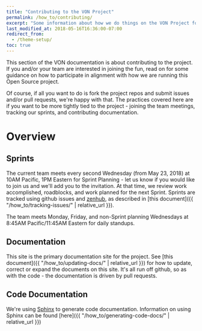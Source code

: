 ```yaml
---
title: "Contributing to the VON Project"
permalink: /how_to/contributing/
excerpt: "Some information about how we do things on the VON Project for those interested in contributing."
last_modified_at: 2018-05-16T16:36:00-07:00
redirect_from:
  - /theme-setup/
toc: true
---
```


This section of the VON documentation is about contributing to the project. If you and/or your team are interested in joining the fun, read on for some guidance on how to participate in alignment with how we are running this Open Source project.

Of course, if all you want to do is fork the project repos and submit issues and/or pull requests, we're happy with that. The practices covered here are if you want to be more tightly tied to the project - joining the team meetings, tracking our sprints, and contributing documentation.

# Overview

## Sprints

The current team meets every second Wednesday (from May 23, 2018) at 10AM Pacific, 1PM Eastern for Sprint Planning - let us know if you would like to join us and we'll add you to the invitation. At that time, we review work accomplished, roadblocks, and work planned for the next Sprint. Sprints are tracked using github issues and [zenhub](https://zenhub.com), as described in [this document]({{ "/how_to/tracking-issues/" | relative_url }}).

The team meets Monday, Friday, and non-Sprint planning Wednesdays at 8:45AM Pacific/11:45AM Eastern for daily standups.

## Documentation

This site is the primary documentation site for the project. See [this document]({{ "/how_to/updating-docs/" | relative_url }}) for how to update, correct or expand the documents on this site. It's all run off github, so as with the code - the documentation is driven by pull requests.

## Code Documentation

We're using [Sphinx](https://http://www.sphinx-doc.org) to generate code documentation. Information on using Sphinx can be found [here]({{ "/how_to/generating-code-docs/" | relative_url }})